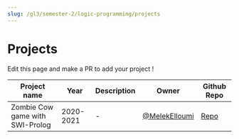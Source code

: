 ```yaml
---
slug: /gl3/semester-2/logic-programming/projects
---
```


# Projects

Edit this page and make a PR to add your project !

| Project name | Year | Description | Owner | Github Repo
| --- | --- | --- |---|-----------------------------------------------------------|
| Zombie Cow game with SWI-Prolog | 2020-2021 | - | [@MelekElloumi](https://github.com/MelekElloumi) | [Repo](https://github.com/MelekElloumi/Zombie-Cow-Prolog)
